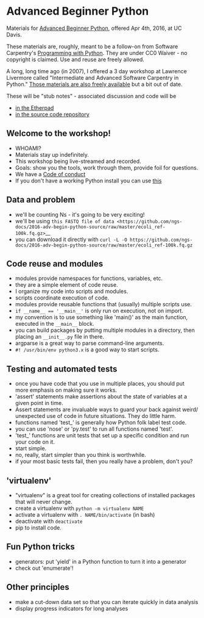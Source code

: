 # Advanced Beginner Python

Materials for [Advanced Beginner
Python](https://dib-training.readthedocs.org/en/pub/2016-04-04-adv-beg-python.html),
offered Apr 4th, 2016, at UC Davis.

These materials are, roughly, meant to be a follow-on from Software
Carpentry's [Programming with
Python](https://swcarpentry.github.io/python-novice-inflammation/).
They are under CC0 Waiver - no copyright is claimed.  Use and reuse are
freely allowed.

A long, long time ago (in 2007), I offered a 3 day workshop at
Lawrence Livermore called "Intermediate and Advanced Software
Carpentry in Python."  [Those materials are also freely
available](http://ivory.idyll.org/articles/advanced-swc/) but a bit out
of date.

These will be "stub notes" - associated discussion and code will be

* [in the Etherpad](https://etherpad.wikimedia.org/p/2016-adv-begin-python)
* [in the source code repository](https://github.com/ngs-docs/2016-adv-begin-python-source)

## Welcome to the workshop!

* WHOAMI?
* Materials stay up indefinitely.
* This workshop being live-streamed and recorded.
* Goals: show you the tools, work through them, provide foil for questions.
* We have a [Code of conduct](http://software-carpentry.org/conduct/)
* If you don't have a working Python install you can use [this](http://mybinder.org/repo/ctb/2016-mybinder-inflammation)

## Data and problem

* we'll be counting Ns - it's going to be very exciting!
* we'll be using `this FASTQ file of data <https://github.com/ngs-docs/2016-adv-begin-python-source/raw/master/ecoli_ref-100k.fq.gz>`__
* you can download it directly with `curl -L -O https://github.com/ngs-docs/2016-adv-begin-python-source/raw/master/ecoli_ref-100k.fq.gz`

## Code reuse and modules

* modules provide namespaces for functions, variables, etc.
* they are a simple element of code reuse.
* I organize my code into scripts and modules.
* scripts coordinate execution of code.
* modules provide reusable functions that (usually) multiple scripts use.
* `if __name__ == '__main__'` is only run on execution, not on import.
* my convention is to use something like 'main()' as the main function,
  executed in the `__main__` block.
* you can build packages by putting multiple modules in a directory,
  then placing an `__init__.py` file in there.
* argparse is a great way to parse command-line arguments.
* `#! /usr/bin/env python3.x` is a good way to start scripts.

## Testing and automated tests

* once you have code that you use in multiple places, you should put more
  emphasis on making sure it works.
* 'assert' statements make assertions about the state of variables at a
  given point in time.
* Assert statements are invaluable ways to guard your back against weird/
  unexpected use of code in future situations.  They do little harm.
* functions named 'test_' is generally how Python folk label test code.
* you can use 'nose' or 'py.test' to run all functions named 'test'.
* 'test_' functions are unit tests that set up a specific condition and
  run your code on it.
* start simple.
* no, really, start simpler than you think is worthwhile.
* if your most basic tests fail, then you really have a problem, don't you?

## 'virtualenv'

* "virtualenv" is a great tool for creating collections of installed packages
  that will never change.
* create a virtualenv with `python -m virtualenv NAME`
* activate a virtualenv with `. NAME/bin/activate` (in bash)
* deactivate with `deactivate`
* pip to install code.

## Fun Python tricks

* generators: put 'yield' in a Python function to turn it into a generator
* check out 'enumerate'!

## Other principles

* make a cut-down data set so that you can iterate quickly in data analysis
* display progress indicators for long analyses
